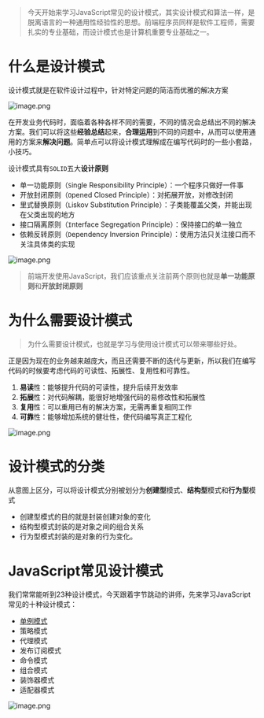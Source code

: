 > 今天开始来学习JavaScript常见的设计模式，其实设计模式和算法一样，是脱离语言的一种通用性经验性的思想。前端程序员同样是软件工程师，需要扎实的专业基础，而设计模式也是计算机重要专业基础之一。

# 什么是设计模式

设计模式就是在软件设计过程中，针对特定问题的简洁而优雅的解决方案

![image.png](https://p9-juejin.byteimg.com/tos-cn-i-k3u1fbpfcp/57d0224122444e1ba695f119267401a1~tplv-k3u1fbpfcp-watermark.image?)

在开发业务代码时，面临着各种各样不同的需要，不同的情况会总结出不同的解决方案。我们可以将这些**经验总结**起来，**合理运用**到不同的问题中，从而可以使用通用的方案来**解决问题**。简单点可以将设计模式理解成在编写代码时的一些小套路，小技巧。


设计模式具有`SOLID`五大**设计原则**


- 单一功能原则（`S`ingle Responsibility Principle）：一个程序只做好一件事
- 开放封闭原则（`O`pened Closed Principle）：对拓展开放，对修改封闭
- 里式替换原则（`L`iskov Substitution Principle）：子类能覆盖父类，并能出现在父类出现的地方
- 接口隔离原则（`I`nterface Segregation Principle）：保持接口的单一独立
- 依赖反转原则（`D`ependency Inversion Principle）：使用方法只关注接口而不关注具体类的实现



![image.png](https://p9-juejin.byteimg.com/tos-cn-i-k3u1fbpfcp/98d2ec9a649c421c871e0be5504aab90~tplv-k3u1fbpfcp-watermark.image?)


> 前端开发使用JavaScript，我们应该重点关注前两个原则也就是**单一功能原则**和**开放封闭原则**






# 为什么需要设计模式

> 为什么需要设计模式，也就是学习与使用设计模式可以带来哪些好处。


正是因为现在的业务越来越庞大，而且还需要不断的迭代与更新，所以我们在编写代码的时候要考虑代码的可读性、拓展性、复用性和可靠性。

1. **易读**性：能够提升代码的可读性，提升后续开发效率
2. **拓展**性：对代码解耦，能很好地增强代码的易修改性和拓展性
3. **复用**性：可以重用已有的解决方案，无需再重复相同工作
4. **可靠**性：能够增加系统的健壮性，使代码编写真正工程化


![image.png](https://p6-juejin.byteimg.com/tos-cn-i-k3u1fbpfcp/9949876d5081445099835f55e9d17f0a~tplv-k3u1fbpfcp-watermark.image?)


# 设计模式的分类

从意图上区分，可以将设计模式分别被划分为**创建型**模式、**结构型**模式和**行为型**模式

- 创建型模式的目的就是封装创建对象的变化
- 结构型模式封装的是对象之间的组合关系
- 行为型模式封装的是对象的行为变化。


# JavaScript常见设计模式


我们常常能听到23种设计模式，今天跟着字节跳动的讲师，先来学习JavaScript常见的十种设计模式：

- [单例模式](https://juejin.cn/post/7054932452417994782)
- 策略模式
- 代理模式
- 发布订阅模式
- 命令模式
- 组合模式
- 装饰器模式
- 适配器模式


![image.png](https://p3-juejin.byteimg.com/tos-cn-i-k3u1fbpfcp/be64de95ba22477fb139db0e7a0794ce~tplv-k3u1fbpfcp-watermark.image?)

